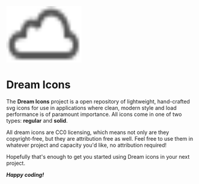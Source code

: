 <img src="dream.svg" width=200 height=150/>

# **Dream Icons**

The **Dream Icons** project is a open repository of lightweight, hand-crafted svg icons for use in applications where clean, modern style and load performance is of paramount importance. All icons come in one of two types: **regular** and **solid**. 

All dream icons are CC0 licensing, which means not only are they copyright-free, but they are attribution free as well. Feel free to use them in whatever project and capacity you'd like, no attribution required! 

Hopefully that's enough to get you started using Dream icons in your next project.

***Happy coding!***
